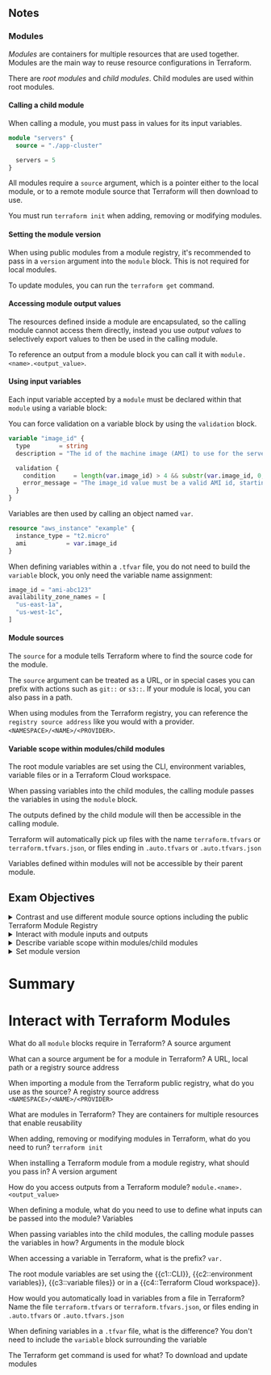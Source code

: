 ## Notes

### **Modules**

*Modules* are containers for multiple resources that are used together. Modules are the main way to reuse resource configurations in Terraform.

There are *root modules* and *child modules*. Child modules are used within root modules.

#### **Calling a child module**

When calling a module, you must pass in values for its input variables. 

```terraform
module "servers" {
  source = "./app-cluster"

  servers = 5
}
```

All modules require a `source` argument, which is a pointer either to the local module, or to a remote module source that Terraform will then download to use.

You must run `terraform init` when adding, removing or modifying modules.

#### **Setting the module version**

When using public modules from a module registry, it's recommended to pass in a `version` argument into the `module` block. This is not required for local modules. 

To update modules, you can run the `terraform get` command.

#### **Accessing module output values**

The resources defined inside a module are encapsulated, so the calling module cannot access them directly, instead you use *output values* to selectively export values to then be used in the calling module.

To reference an output from a module block you can call it with `module.<name>.<output_value>`.

#### **Using input variables**

Each input variable accepted by a `module` must be declared within that `module` using a variable block:

You can force validation on a variable block by using the `validation` block.

```terraform
variable "image_id" {
  type        = string
  description = "The id of the machine image (AMI) to use for the server."

  validation {
    condition     = length(var.image_id) > 4 && substr(var.image_id, 0, 4) == "ami-"
    error_message = "The image_id value must be a valid AMI id, starting with \"ami-\"."
  }
}
```

Variables are then used by calling an object named `var`.

```terraform
resource "aws_instance" "example" {
  instance_type = "t2.micro"
  ami           = var.image_id
}
```

When defining variables within a `.tfvar` file, you do not need to build the `variable` block, you only need the variable name assignment:

```terraform
image_id = "ami-abc123"
availability_zone_names = [
  "us-east-1a",
  "us-west-1c",
]
```

#### **Module sources**

The `source` for a module tells Terraform where to find the source code for the module. 

The `source` argument can be treated as a URL, or in special cases you can prefix with actions such as `git::` or `s3::`. If your module is local, you can also pass in a path.

When using modules from the Terraform registry, you can reference the `registry source address` like you would with a provider. `<NAMESPACE>/<NAME>/<PROVIDER>`.

#### **Variable scope within modules/child modules**

The root module variables are set using the CLI, environment variables, variable files or in a Terraform Cloud workspace.

When passing variables into the child modules, the calling module passes the variables in using the `module` block.

The outputs defined by the child module will then be accessible in the calling module.

Terraform will automatically pick up files with the name `terraform.tfvars` or `terraform.tfvars.json`, or files ending in `.auto.tfvars` or `.auto.tfvars.json`

Variables defined within modules will not be accessible by their parent module.

## Exam Objectives 

<details>
<summary>Contrast and use different module source options including the public Terraform Module Registry</summary>

- All `module` blocks require a source argument
- This source argument can be a local path, a URL or a special format for module providers like `git`, `s3` buckets and `svn`
- When using a module from the Terraform public registry, you use the format `<NAMESPACE>/<NAME>/<PROVIDER>`, which is very similar to a `source address` for a provider
</details>

<details>
<summary>Interact with module inputs and outputs</summary>

- When defining a `module` block, you need to pass in the `source` argument and the inputs required for that module
- The inputs for that module are decided by variables that are used within the `child module`, and are then defined when passed in as input by the calling module
- When `terraform apply` is run, the module will have output that it defines that can then be used by the calling module
</details>

<details>
<summary>Describe variable scope within modules/child modules</summary>

- The root module variables are set using the CLI, environment variables and variable files
- When passing variables into the child modules, the calling module passes the variables in using the `module` block, these variables are then used within the scope of the child module
</details>

<details>
<summary>Set module version</summary>

- When using remote modules, it's recommended that you set the version you're using by passing the `version` argument into the `module`
</details>


<summary><h1>Summary</h1></summary>

# Interact with Terraform Modules

What do all `module` blocks require in Terraform? A source argument

What can a source argument be for a module in Terraform? A URL, local path or a registry source address

When importing a module from the Terraform public registry, what do you use as the source? A registry source address `<NAMESPACE>/<NAME>/<PROVIDER>`

What are modules in Terraform? They are containers for multiple resources that enable reusability

When adding, removing or modifying modules in Terraform, what do you need to run? `terraform init`

When installing a Terraform module from a module registry, what should you pass in? A version argument

How do you access outputs from a Terraform module? `module.<name>.<output_value>`

When defining a module, what do you need to use to define what inputs can be passed into the module? Variables

When passing variables into the child modules, the calling module passes the variables in how? Arguments in the module block

When accessing a variable in Terraform, what is the prefix? `var.`

The root module variables are set using the {{c1::CLI}}, {{c2::environment variables}}, {{c3::variable files}} or in a {{c4::Terraform Cloud workspace}}.

How would you automatically load in variables from a file in Terraform? Name the file `terraform.tfvars` or `terraform.tfvars.json`, or files ending in `.auto.tfvars` or `.auto.tfvars.json`

When defining variables in a `.tfvar` file, what is the difference? You don't need to include the `variable` block surrounding the variable

The Terraform get command is used for what? To download and update modules 